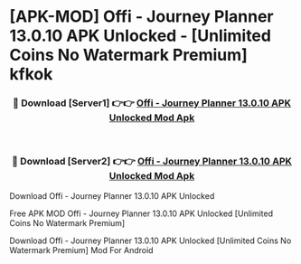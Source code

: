 # [APK-MOD] Offi - Journey Planner 13.0.10 APK Unlocked - [Unlimited Coins No Watermark Premium] kfkok



<div align="center">
<h3>🔴 Download [Server1] 👉👉 <a href="https://momento.my/?title=Offi_-_Journey_Planner_13.0.10_APK_Unlocked">Offi - Journey Planner 13.0.10 APK Unlocked Mod Apk</a></h3><br>

<h3>🔴 Download [Server2] 👉👉 <a href="https://momento.my/?title=Offi_-_Journey_Planner_13.0.10_APK_Unlocked">Offi - Journey Planner 13.0.10 APK Unlocked Mod Apk</a></h3>
</div>



Download Offi - Journey Planner 13.0.10 APK Unlocked 

Free APK MOD Offi - Journey Planner 13.0.10 APK Unlocked [Unlimited Coins No Watermark Premium]

Download Offi - Journey Planner 13.0.10 APK Unlocked [Unlimited Coins No Watermark Premium] Mod For Android
